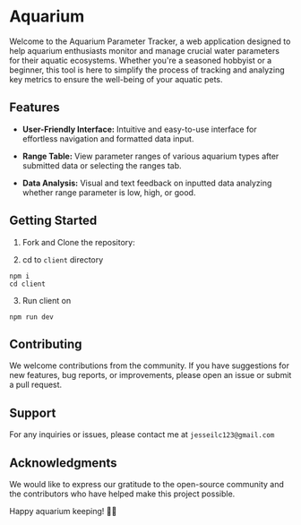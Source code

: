 # Aquarium 

Welcome to the Aquarium Parameter Tracker, a web application designed to help aquarium enthusiasts monitor and manage crucial water parameters for their aquatic ecosystems. Whether you're a seasoned hobbyist or a beginner, this tool is here to simplify the process of tracking and analyzing key metrics to ensure the well-being of your aquatic pets.

## Features 

- **User-Friendly Interface:** Intuitive and easy-to-use interface for effortless navigation and formatted data input.

- **Range Table:** View parameter ranges of various aquarium types after submitted data or selecting the ranges tab.

- **Data Analysis:** Visual and text feedback on inputted data analyzing whether range parameter is low, high, or good.

## Getting Started

1. Fork and Clone the repository:

2. cd to `client` directory 

```
npm i
cd client
```

3. Run client on  

```
npm run dev
```

## Contributing
We welcome contributions from the community. If you have suggestions for new features, bug reports, or improvements, please open an issue or submit a pull request.

## Support

For any inquiries or issues, please contact me at `jesseilc123@gmail.com`

## Acknowledgments

We would like to express our gratitude to the open-source community and the contributors who have helped make this project possible.

Happy aquarium keeping! 🐠🌿